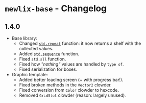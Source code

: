 # `mewlix-base` - Changelog

## 1.4.0

- Base library:
    - Changed [`std.repeat`](kbmackenzie.xyz/projects/mewlix/std#std-repeat) function: it now returns a shelf with the collected values.
    - Added [`std.sequence`](kbmackenzie.xyz/projects/mewlix/std#std-sequence) function.
    - Fixed `std.all` function.
    - Fixed how *"nothing"* values are handled by `type of`.
    - Fixed serialization for boxes.
- Graphic template:
    - Added better loading screen (+ with progress bar!).
    - Fixed broken methods in the `Vector2` clowder.
    - Fixed conversion from `Color` clowder to hexcode.
    - Removed `GridSlot` clowder (reason: largely unused).
